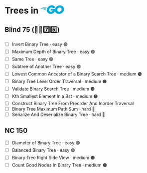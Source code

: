 # Trees in <img src="../../assets/goLogo.png" style="height: 1em; vertical-align: top">

## Blind 75 (🧑‍🦯7️⃣5️⃣)
- [ ] Invert Binary Tree · easy 🟢 
- [ ] Maximum Depth of Binary Tree · easy 🟢 
- [ ] Same Tree · easy 🟢 
- [ ] Subtree of Another Tree · easy 🟢 
- [ ] Lowest Common Ancestor of a Binary Search Tree · medium 🟠
- [ ] Binary Tree Level Order Traversal · medium 🟠
- [ ] Validate Binary Search Tree · medium 🟠
- [ ] Kth Smallest Element In a Bst · medium 🟠
- [ ] Construct Binary Tree From Preorder And Inorder Traversal
- [ ] Binary Tree Maximum Path Sum · hard 🔴
- [ ] Serialize And Deserialize Binary Tree · hard 🔴

## NC 150
- [ ] Diameter of Binary Tree · easy 🟢 
- [ ] Balanced Binary Tree · easy 🟢 
- [ ] Binary Tree Right Side View · medium 🟠
- [ ] Count Good Nodes In Binary Tree · medium 🟠